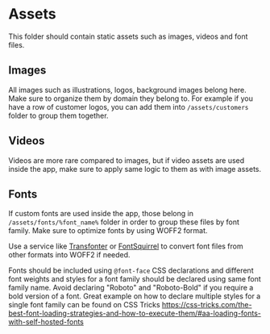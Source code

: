 # Assets

This folder should contain static assets such as images, videos and font files.

## Images

All images such as illustrations, logos, background images belong here. Make sure to organize them by domain they belong to. For example if you have a row of customer logos, you can add them into `/assets/customers` folder to group them together.

## Videos

Videos are more rare compared to images, but if video assets are used inside the app, make sure to apply same logic to them as with image assets.

## Fonts

If custom fonts are used inside the app, those belong in `/assets/fonts/%font_name%` folder in order to group these files by font family. Make sure to optimize fonts by using WOFF2 format.

Use a service like [Transfonter](https://transfonter.org/) or [FontSquirrel](https://www.fontsquirrel.com/tools/webfont-generator) to convert font files from other formats into WOFF2 if needed.

Fonts should be included using `@font-face` CSS declarations and different font weights and styles for a font family should be declared using same font family name. Avoid declaring "Roboto" and "Roboto-Bold" if you require a bold version of a font. Great example on how to declare multiple styles for a single font family can be found on CSS Tricks https://css-tricks.com/the-best-font-loading-strategies-and-how-to-execute-them/#aa-loading-fonts-with-self-hosted-fonts
